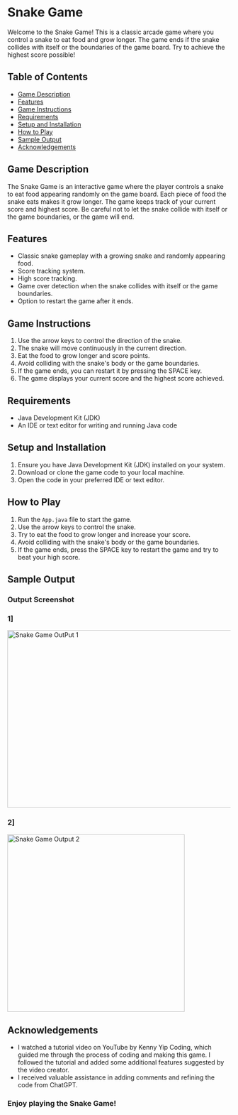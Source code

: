 # Snake Game

Welcome to the Snake Game! This is a classic arcade game where you control a snake to eat food and grow longer. The game ends if the snake collides with itself or the boundaries of the game board. Try to achieve the highest score possible!

## Table of Contents
- [Game Description](#game-description)
- [Features](#features)
- [Game Instructions](#game-instructions)
- [Requirements](#requirements)
- [Setup and Installation](#setup-and-installation)
- [How to Play](#how-to-play)
- [Sample Output](#sample-output) 
- [Acknowledgements](#acknowledgements)

## Game Description

The Snake Game is an interactive game where the player controls a snake to eat food appearing randomly on the game board. Each piece of food the snake eats makes it grow longer. The game keeps track of your current score and highest score. Be careful not to let the snake collide with itself or the game boundaries, or the game will end.

## Features

- Classic snake gameplay with a growing snake and randomly appearing food.
- Score tracking system.
- High score tracking.
- Game over detection when the snake collides with itself or the game boundaries.
- Option to restart the game after it ends.

## Game Instructions

1. Use the arrow keys to control the direction of the snake.
2. The snake will move continuously in the current direction.
3. Eat the food to grow longer and score points.
4. Avoid colliding with the snake's body or the game boundaries.
5. If the game ends, you can restart it by pressing the SPACE key.
6. The game displays your current score and the highest score achieved.

## Requirements

- Java Development Kit (JDK)
- An IDE or text editor for writing and running Java code

## Setup and Installation

1. Ensure you have Java Development Kit (JDK) installed on your system.
2. Download or clone the game code to your local machine.
3. Open the code in your preferred IDE or text editor.

## How to Play

1. Run the `App.java` file to start the game.
2. Use the arrow keys to control the snake.
3. Try to eat the food to grow longer and increase your score.
4. Avoid colliding with the snake's body or the game boundaries.
5. If the game ends, press the SPACE key to restart the game and try to beat your high score.

## Sample Output
### Output Screenshot

### 1]
<img src="https://github.com/user-attachments/assets/569529bf-d7ac-41b8-b799-1657ca5b1631" alt="Snake Game OutPut 1" width="700" height="400" >

### 2]
<img src="https://github.com/user-attachments/assets/8da5139f-c51e-4603-9643-416e85556613" alt="Snake Game Output 2" width="400" height="400" >

## Acknowledgements

- I watched a tutorial video on YouTube by Kenny Yip Coding, which guided me through the process of coding and making this game. I followed the tutorial and added some additional features suggested by the video creator.
- I received valuable assistance in adding comments and refining the code from ChatGPT.

### Enjoy playing the Snake Game!
